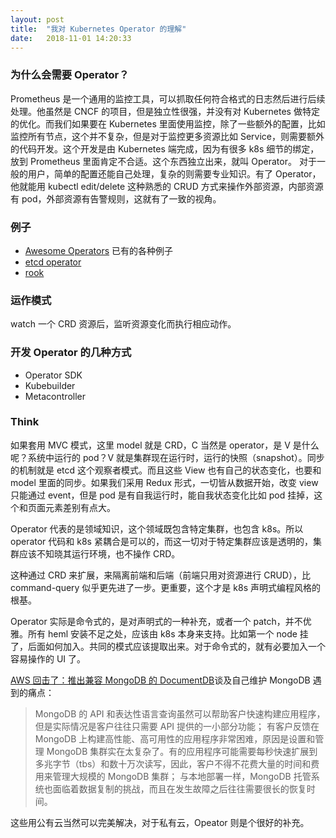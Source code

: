 ```yaml
---
layout: post
title:  "我对 Kubernetes Operator 的理解"
date:   2018-11-01 14:20:33
---
```


### 为什么会需要 Operator？
Prometheus 是一个通用的监控工具，可以抓取任何符合格式的日志然后进行后续处理。他虽然是 CNCF 的项目，但是独立性很强，并没有对 Kubernetes 做特定的优化。而我们如果要在 Kubernetes 里面使用监控，除了一些额外的配置，比如监控所有节点，这个并不复杂，但是对于监控更多资源比如 Service，则需要额外的代码开发。这个开发是由 Kubernetes 端完成，因为有很多 k8s 细节的绑定，放到 Prometheus 里面肯定不合适。这个东西独立出来，就叫 Operator。
对于一般的用户，简单的配置还能自己处理，复杂的则需要专业知识。有了 Operator，他就能用 kubectl edit/delete 这种熟悉的 CRUD 方式来操作外部资源，内部资源有 pod，外部资源有告警规则，这就有了一致的视角。

### 例子
* [Awesome Operators](https://github.com/operator-framework/awesome-operators) 已有的各种例子
* [etcd operator](https://coreos.com/blog/introducing-the-etcd-operator.html)
* [rook](https://rook.io/)

### 运作模式
watch 一个 CRD 资源后，监听资源变化而执行相应动作。

### 开发 Operator 的几种方式
* Operator SDK
* Kubebuilder
* Metacontroller

### Think
如果套用 MVC 模式，这里 model 就是 CRD，C 当然是 operator，是 V 是什么呢？系统中运行的 pod？V 就是集群现在运行时，运行的快照（snapshot）。同步的机制就是 etcd 这个观察者模式。而且这些 View 也有自己的状态变化，也要和 model 里面的同步。如果我们采用 Redux 形式，一切皆从数据开始，改变 view 只能通过 event，但是 pod 是有自我运行时，能自我状态变化比如 pod 挂掉，这个和页面元素差别有点大。

Operator 代表的是领域知识，这个领域既包含特定集群，也包含 k8s。所以 operator 代码和 k8s 紧耦合是可以的，而这一切对于特定集群应该是透明的，集群应该不知晓其运行环境，也不操作 CRD。

这种通过 CRD 来扩展，来隔离前端和后端（前端只用对资源进行 CRUD），比 command-query 似乎更先进了一步。更重要，这个才是 k8s 声明式编程风格的根基。

Operator 实际是命令式的，是对声明式的一种补充，或者一个 patch，并不优雅。所有 heml 安装不足之处，应该由 k8s 本身来支持。比如第一个 node 挂了，后面如何加入。共同的模式应该提取出来。对于命令式的，就有必要加入一个容易操作的 UI 了。

[AWS 回击了：推出兼容 MongoDB 的 DocumentDB](https://www.infoq.cn/article/qTqV18VouAmHOKca*y1F)谈及自己维护 MongoDB 遇到的痛点：

>MongoDB 的 API 和表达性语言查询虽然可以帮助客户快速构建应用程序，但是实际情况是客户往往只需要 API 提供的一小部分功能；
有客户反馈在 MongoDB 上构建高性能、高可用性的应用程序非常困难，原因是设置和管理 MongoDB 集群实在太复杂了。有的应用程序可能需要每秒快速扩展到多兆字节（tbs）和数十万次读写，因此，客户不得不花费大量的时间和费用来管理大规模的 MongoDB 集群；
与本地部署一样，MongoDB 托管系统也面临着数据复制的挑战，而且在发生故障之后往往需要很长的恢复时间。

这些用公有云当然可以完美解决，对于私有云，Opeator 则是个很好的补充。